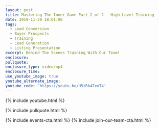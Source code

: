 ```yaml
---
layout: post
title: Mastering The Inner Game Part 2 of 2 - High Level Training
date: 2019-11-20 18:01:00
tags:
  - Lead Conversion
  - Buyer Prospects
  - Training
  - Lead Generation
  - Listing Presentation
excerpt: Behind The Scenes Training With Our Team!
enclosure:
pullquote:
enclosure_type: video/mp4
enclosure_time:
use_youtube_image: true
youtube_alternate_image:
youtube_code: 'https://youtu.be/H5zRk47xoT4'
---
```


{% include youtube.html %}

{% include pullquote.html %}

{% include events-cta.html %} {% include join-our-team-cta.html %}